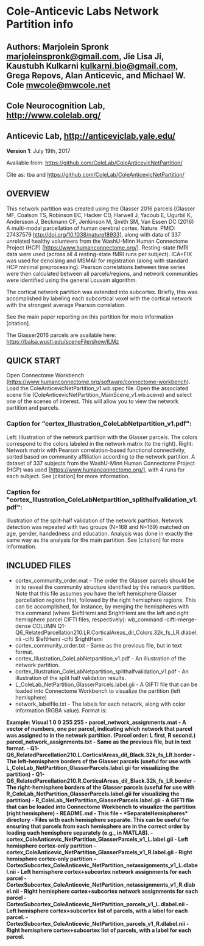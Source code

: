 # Cole-Anticevic Labs Network Partition info

## Authors: Marjolein Spronk <marjoleinspronk@gmail.com>, Jie Lisa Ji, Kaustubh Kulkarni <kulkarni.bio@gmail.com>, Grega Repovs, Alan Anticevic, and Michael W. Cole <mwcole@mwcole.net>

## Cole Neurocognition Lab, http://www.colelab.org/
## Anticevic Lab, http://anticeviclab.yale.edu/

**Version 1**: July 19th, 2017

Available from: https://github.com/ColeLab/ColeAnticevicNetPartition/

Cite as: tba
and https://github.com/ColeLab/ColeAnticevicNetPartition/

## OVERVIEW

This network partition was created using the Glasser 2016 parcels [Glasser MF, Coalson TS, Robinson EC, Hacker CD, Harwell J, Yacoub E, Ugurbil K, Andersson J, Beckmann CF, Jenkinson M, Smith SM, Van Essen DC (2016) A multi-modal parcellation of human cerebral cortex. Nature. PMID: 27437579 http://doi.org/10.1038/nature18933], along with data of 337 unrelated healthy volunteers from the WashU-Minn Human Connectome Project (HCP) [https://www.humanconnectome.org/]. Resting-state fMRI data were used (across all 4 resting-state fMRI runs per subject). ICA+FIX was used for denoising and MSMAll for registration (along with standard HCP minimal preprocessing). Pearson correlations between time series were then calculated between all parcels/regions, and network communities were identified using the general Louvain algorithm.

The cortical network partition was extended into subcortex. Briefly, this was accomplished by labeling each subcortical voxel with the cortical network with the strongest average Pearson correlation.

See the main paper reporting on this partition for more information [citation].


The Glasser2016 parcels are available here: https://balsa.wustl.edu/sceneFile/show/lLMz

## QUICK START

Open Connectome Workbench (https://www.humanconnectome.org/software/connectome-workbench). Load the ColeAnticevicNetPartition_v1.wb.spec file. Open the associated scene file (ColeAnticevicNetPartition_MainScene_v1.wb.scene) and select one of the scenes of interest. This will allow you to view the network partition and parcels.

### Caption for "cortex_Illustration_ColeLabNetpartition_v1.pdf":
Left: Illustration of the network partition with the Glasser parcels. The colors correspond to the colors labeled in the network matrix (to the right).
Right: Network matrix with Pearson correlation-based functional connectivity, sorted based on community affiliation according to the network partition. A dataset of 337 subjects from the WashU-Minn Human Connectome Project (HCP) was used [https://www.humanconnectome.org/], with 4 runs for each subject. See [citation] for more information.

### Caption for "cortex_Illustration_ColeLabNetpartition_splithalfvalidation_v1.pdf":
Illustration of the split-half validation of the network partition. Network detection was repeated with two groups (N=168 and N=169) matched on age, gender, handedness and education. Analysis was done in exactly the same way as the analysis for the main partition. See [citation] for more information.


## INCLUDED FILES

- cortex_community_order.mat - The order the Glasser parcels should be in to reveal the community structure identified by this network partition. Note that this file assumes you have the left hemisphere Glasser parcellation regions first, followed by the right hemisphere regions. This can be accomplished, for instance, by merging the hemispheres with this command (where $leftHemi and $rightHemi are the left and right hemisphere parcel CIFTI files, respectively):
wb_command -cifti-merge-dense COLUMN Q1-Q6_RelatedParcellation210.LR.CorticalAreas_dil_Colors.32k_fs_LR.dlabel.nii -cifti $leftHemi -cifti $rightHemi
- cortex_community_order.txt - Same as the previous file, but in text format.
- cortex_Illustration_ColeLabNetpartition_v1.pdf - An illustration of the network partition.
- cortex_Illustration_ColeLabNetpartition_splithalfvalidation_v1.pdf - An illustration of the split half validation results.
- L_ColeLab_NetPartition_GlasserParcels.label.gii - A GIFTI file that can be loaded into Connectome Workbench to visualize the partition (left hemisphere)
- network_labelfile.txt - The labels for each network, along with color information (RGBA value).
Format is:
<Partition Name>
<Partition Number> <R> <G> <B> <A>
Example:
Visual
1 0 0 255 255
- parcel_network_assignments.mat - A vector of numbers, one per parcel, indicating which network that parcel was assigned to in the network partition. (Parcel order: L first, R second.)
parcel_network_assignments.txt - Same as the previous file, but in text format.
- Q1-Q6_RelatedParcellation210.L.CorticalAreas_dil_Black.32k_fs_LR.border - The left-hemisphere borders of the Glasser parcels (useful for use with L_ColeLab_NetPartition_GlasserParcels.label.gii for visualizing the partition)
- Q1-Q6_RelatedParcellation210.R.CorticalAreas_dil_Black.32k_fs_LR.border - The right-hemisphere borders of the Glasser parcels (useful for use with R_ColeLab_NetPartition_GlasserParcels.label.gii for visualizing the partition)
- R_ColeLab_NetPartition_GlasserParcels.label.gii - A GIFTI file that can be loaded into Connectome Workbench to visualize the partition (right hemisphere)
- README.md - This file
- *SeparateHemispheres* directory - Files with each hemisphere separate. This can be useful for ensuring that parcels from each hemisphere are in the correct order by loading each hemisphere separately (e.g., in MATLAB).
  - cortex_ColeAnticevic_NetPartition_GlasserParcels_v1_L.label.gii - Left hemisphere cortex-only partition
	- cortex_ColeAnticevic_NetPartition_GlasserParcels_v1_R.label.gii - Right hemisphere cortex-only partition
	- CortexSubcortex_ColeAnticevic_NetPartition_netassignments_v1_L.dlabel.nii - Left hemisphere cortex+subcortex network assignments for each parcel
	- CortexSubcortex_ColeAnticevic_NetPartition_netassignments_v1_R.dlabel.nii - Right hemisphere cortex+subcortex network assignments for each parcel
	- CortexSubcortex_ColeAnticevic_NetPartition_parcels_v1_L.dlabel.nii - Left hemisphere cortex+subcortex list of parcels, with a label for each parcel.
	- CortexSubcortex_ColeAnticevic_NetPartition_parcels_v1_R.dlabel.nii - Right hemisphere cortex+subcortex list of parcels, with a label for each parcel.
